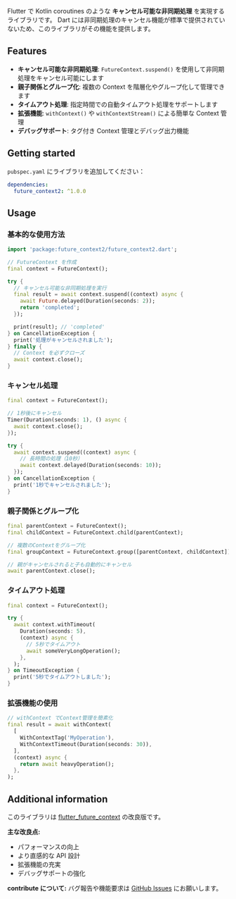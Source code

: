 Flutter で Kotlin coroutines のような **キャンセル可能な非同期処理** を実現するライブラリです。
Dart には非同期処理のキャンセル機能が標準で提供されていないため、このライブラリがその機能を提供します。

## Features

- **キャンセル可能な非同期処理**: `FutureContext.suspend()` を使用して非同期処理をキャンセル可能にします
- **親子関係とグループ化**: 複数の Context を階層化やグループ化して管理できます
- **タイムアウト処理**: 指定時間での自動タイムアウト処理をサポートします
- **拡張機能**: `withContext()` や `withContextStream()` による簡単な Context 管理
- **デバッグサポート**: タグ付き Context 管理とデバッグ出力機能

## Getting started

`pubspec.yaml` にライブラリを追加してください：

```yaml
dependencies:
  future_context2: ^1.0.0
```

## Usage

### 基本的な使用方法

```dart
import 'package:future_context2/future_context2.dart';

// FutureContext を作成
final context = FutureContext();

try {
  // キャンセル可能な非同期処理を実行
  final result = await context.suspend((context) async {
    await Future.delayed(Duration(seconds: 2));
    return 'completed';
  });

  print(result); // 'completed'
} on CancellationException {
  print('処理がキャンセルされました');
} finally {
  // Context を必ずクローズ
  await context.close();
}
```

### キャンセル処理

```dart
final context = FutureContext();

// 1秒後にキャンセル
Timer(Duration(seconds: 1), () async {
  await context.close();
});

try {
  await context.suspend((context) async {
    // 長時間の処理（10秒）
    await context.delayed(Duration(seconds: 10));
  });
} on CancellationException {
  print('1秒でキャンセルされました');
}
```

### 親子関係とグループ化

```dart
final parentContext = FutureContext();
final childContext = FutureContext.child(parentContext);

// 複数のContextをグループ化
final groupContext = FutureContext.group([parentContext, childContext]);

// 親がキャンセルされると子も自動的にキャンセル
await parentContext.close();
```

### タイムアウト処理

```dart
final context = FutureContext();

try {
  await context.withTimeout(
    Duration(seconds: 5),
    (context) async {
      // 5秒でタイムアウト
      await someVeryLongOperation();
    },
  );
} on TimeoutException {
  print('5秒でタイムアウトしました');
}
```

### 拡張機能の使用

```dart
// withContext でContext管理を簡素化
final result = await withContext(
  [
    WithContextTag('MyOperation'),
    WithContextTimeout(Duration(seconds: 30)),
  ],
  (context) async {
    return await heavyOperation();
  },
);
```

## Additional information

このライブラリは [flutter_future_context](https://github.com/vivitainc/flutter_future_context) の改良版です。

**主な改良点:**

- パフォーマンスの向上
- より直感的な API 設計
- 拡張機能の充実
- デバッグサポートの強化

**contribute について:**
バグ報告や機能要求は [GitHub Issues](https://github.com/eaglesakura/flutter_armyknife/issues) にお願いします。
